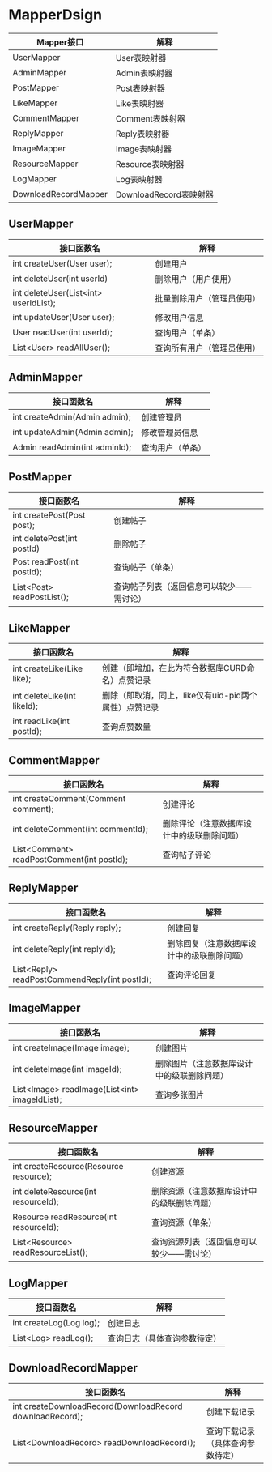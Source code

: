 # MapperDsign

| Mapper接口           | 解释                   |
| -------------------- | ---------------------- |
| UserMapper           | User表映射器           |
| AdminMapper          | Admin表映射器          |
| PostMapper           | Post表映射器           |
| LikeMapper           | Like表映射器           |
| CommentMapper        | Comment表映射器        |
| ReplyMapper          | Reply表映射器          |
| ImageMapper          | Image表映射器          |
| ResourceMapper       | Resource表映射器       |
| LogMapper            | Log表映射器            |
| DownloadRecordMapper | DownloadRecord表映射器 |

## UserMapper

| 接口函数名                             | 解释                       |
| -------------------------------------- | -------------------------- |
| int createUser(User user);             | 创建用户                   |
| int deleteUser(int userId)             | 删除用户（用户使用）       |
| int deleteUser(List\<int> userIdList); | 批量删除用户（管理员使用） |
| int updateUser(User user);             | 修改用户信息               |
| User readUser(int userId);             | 查询用户（单条）           |
| List\<User> readAllUser();             | 查询所有用户（管理员使用） |

## AdminMapper

| 接口函数名                    | 解释             |
| ----------------------------- | ---------------- |
| int createAdmin(Admin admin); | 创建管理员       |
| int updateAdmin(Admin admin); | 修改管理员信息   |
| Admin readAdmin(int adminId); | 查询用户（单条） |

## PostMapper

| 接口函数名                  | 解释                                     |
| --------------------------- | ---------------------------------------- |
| int createPost(Post post);  | 创建帖子                                 |
| int deletePost(int postId)  | 删除帖子                                 |
| Post readPost(int postId);  | 查询帖子（单条）                         |
| List\<Post> readPostList(); | 查询帖子列表（返回信息可以较少——需讨论） |

## LikeMapper

| 接口函数名                  | 解释                                                  |
| --------------------------- | ----------------------------------------------------- |
| int createLike(Like like);  | 创建（即增加，在此为符合数据库CURD命名）点赞记录      |
| int deleteLike(int likeId); | 删除（即取消，同上，like仅有uid-pid两个属性）点赞记录 |
| int readLike(int postId);   | 查询点赞数量                                          |

## CommentMapper

| 接口函数名                                  | 解释                                       |
| ------------------------------------------- | ------------------------------------------ |
| int createComment(Comment comment);         | 创建评论                                   |
| int deleteComment(int commentId);           | 删除评论（注意数据库设计中的级联删除问题） |
| List\<Comment> readPostComment(int postId); | 查询帖子评论                               |

## ReplyMapper

| 接口函数名                                     | 解释                                       |
| ---------------------------------------------- | ------------------------------------------ |
| int createReply(Reply reply);                  | 创建回复                                   |
| int deleteReply(int replyId);                  | 删除回复（注意数据库设计中的级联删除问题） |
| List\<Reply> readPostCommendReply(int postId); | 查询评论回复                               |

## ImageMapper

| 接口函数名                                      | 解释                                       |
| ----------------------------------------------- | ------------------------------------------ |
| int createImage(Image image);                   | 创建图片                                   |
| int deleteImage(int imageId);                   | 删除图片（注意数据库设计中的级联删除问题） |
| List\<Image> readImage(List\<int> imageIdList); | 查询多张图片                               |

## ResourceMapper

| 接口函数名                             | 解释                                       |
| -------------------------------------- | ------------------------------------------ |
| int createResource(Resource resource); | 创建资源                                   |
| int deleteResource(int resourceId);    | 删除资源（注意数据库设计中的级联删除问题） |
| Resource readResource(int resourceId); | 查询资源（单条）                           |
| List\<Resource> readResourceList();    | 查询资源列表（返回信息可以较少——需讨论）   |

## LogMapper

| 接口函数名              | 解释                         |
| ----------------------- | ---------------------------- |
| int createLog(Log log); | 创建日志                     |
| List\<Log> readLog();   | 查询日志（具体查询参数待定） |

## DownloadRecordMapper

| 接口函数名                                               | 解释                             |
| -------------------------------------------------------- | -------------------------------- |
| int createDownloadRecord(DownloadRecord downloadRecord); | 创建下载记录                     |
| List\<DownloadRecord> readDownloadRecord();              | 查询下载记录（具体查询参数待定） |